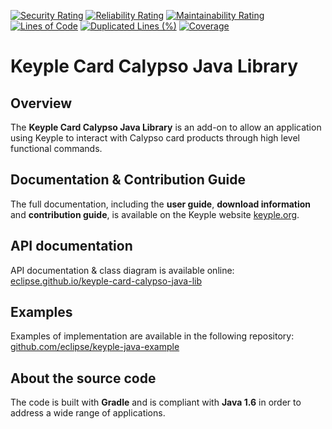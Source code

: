 [![Security Rating](https://sonarcloud.io/api/project_badges/measure?project=eclipse_keyple-card-calypso-java-lib&metric=security_rating)](https://sonarcloud.io/summary/new_code?id=eclipse_keyple-card-calypso-java-lib)
[![Reliability Rating](https://sonarcloud.io/api/project_badges/measure?project=eclipse_keyple-card-calypso-java-lib&metric=reliability_rating)](https://sonarcloud.io/summary/new_code?id=eclipse_keyple-card-calypso-java-lib)
[![Maintainability Rating](https://sonarcloud.io/api/project_badges/measure?project=eclipse_keyple-card-calypso-java-lib&metric=sqale_rating)](https://sonarcloud.io/summary/new_code?id=eclipse_keyple-card-calypso-java-lib)
[![Lines of Code](https://sonarcloud.io/api/project_badges/measure?project=eclipse_keyple-card-calypso-java-lib&metric=ncloc)](https://sonarcloud.io/summary/new_code?id=eclipse_keyple-card-calypso-java-lib)
[![Duplicated Lines (%)](https://sonarcloud.io/api/project_badges/measure?project=eclipse_keyple-card-calypso-java-lib&metric=duplicated_lines_density)](https://sonarcloud.io/summary/new_code?id=eclipse_keyple-card-calypso-java-lib)
[![Coverage](https://sonarcloud.io/api/project_badges/measure?project=eclipse_keyple-card-calypso-java-lib&metric=coverage)](https://sonarcloud.io/summary/new_code?id=eclipse_keyple-card-calypso-java-lib)

# Keyple Card Calypso Java Library

## Overview

The **Keyple Card Calypso Java Library** is an add-on to allow an application using Keyple to interact with Calypso card products through high level functional commands.

## Documentation & Contribution Guide

The full documentation, including the **user guide**, **download information** and **contribution guide**, is available on the Keyple website [keyple.org](https://keyple.org).

## API documentation

API documentation & class diagram is available online: [eclipse.github.io/keyple-card-calypso-java-lib](https://eclipse.github.io/keyple-card-calypso-java-lib)

## Examples

Examples of implementation are available in the following repository: [github.com/eclipse/keyple-java-example](https://github.com/eclipse/keyple-java-example)

## About the source code

The code is built with **Gradle** and is compliant with **Java 1.6** in order to address a wide range of applications.